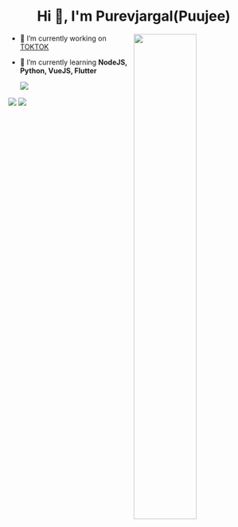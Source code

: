 <h1 align="center">Hi 👋, I'm Purevjargal(Puujee)</h1>
<img align="right" width="50%" src="https://github-readme-stats.vercel.app/api?username=tspuujee&theme=dark&show_icons=true">

- 🔭 I’m currently working on [TOKTOK](https://toktok.mn/)

- 🌱 I’m currently learning **NodeJS, Python, VueJS, Flutter**

  <img align="center" src="https://github-readme-stats.anuraghazra1.vercel.app/api/top-langs/?username=tspuujee&layout=compact&theme=dark" />
<img align="center" src="https://github-readme-stats.anuraghazra1.vercel.app/api/pin/?username=tspuujee&repo=python&theme=dark" />
 <img align="center" src="https://github-readme-stats-anuraghazra1.vercel.app/api/pin/?username=tspuujee&repo=tsagalbar&theme=dark" />
